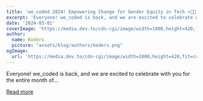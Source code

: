 ```yaml
---
title: 'we_coded 2024! Empowering Change for Gender Equity in Tech 🔥💪🏽'
excerpt: 'Everyone! we_coded is back, and we are excited to celebrate with you for the entire month of...'
date: '2024-03-01'
coverImage: 'https://media.dev.to/cdn-cgi/image/width=1000,height=420,fit=cover,gravity=auto,format=auto/https%3A%2F%2Fdev-to-uploads.s3.amazonaws.com%2Fuploads%2Farticles%2Fp7ylkdjiwggd3q4jaci7.jpg'
author:
  name: Koders
  picture: "assets/blog/authors/koders.png"
ogImage:
  url: 'https://media.dev.to/cdn-cgi/image/width=1000,height=420,fit=cover,gravity=auto,format=auto/https%3A%2F%2Fdev-to-uploads.s3.amazonaws.com%2Fuploads%2Farticles%2Fp7ylkdjiwggd3q4jaci7.jpg'
---
```


Everyone! we_coded is back, and we are excited to celebrate with you for the entire month of...

[Read more](https://dev.to/devteam/wecoded-2024-empowering-change-for-gender-equity-in-tech-30nj)
